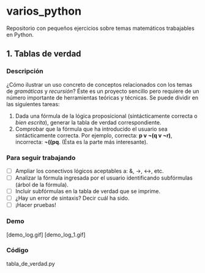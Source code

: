 # varios_python

Repositorio con pequeños ejercicios sobre temas matemáticos trabajables en Python.

## 1. Tablas de verdad

### Descripción

¿Cómo ilustrar un uso concreto de conceptos relacionados con los temas de *gramáticas* y *recursión*? Éste es un proyecto sencillo pero requiere de un número importante de herramientas teóricas y técnicas. Se puede dividir en las siguientes tareas:

1. Dada una fórmula de la lógica proposicional (sintácticamente correcta o *bien escrita*), generar la tabla de verdad correspondiente.
2. Comprobar que la fórmula que ha introducido el usuario sea sintácticamente correcta. Por ejemplo, correcta: **p v ¬(q v ¬r)**, incorrecta: **¬((pq**. (Ésta es la parte más interesante).

### Para seguir trabajando

- [ ] Ampliar los conectivos lógicos aceptables a: &, ->, <->, etc.
- [ ] Analizar la fórmula ingresada por el usuario identificando subfórmulas (árbol de la fórmula).
- [ ] Incluir subfórmulas en la tabla de verdad que se imprime.
- [ ] ¿Hay un error de sintaxis? Decir cuál ha sido.
- [ ] ¡Hacer pruebas!

### Demo

[demo_log.gif]
[demo_log_1.gif]

### Código

tabla_de_verdad.py
